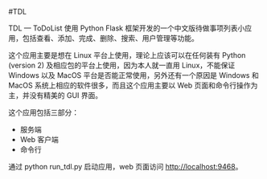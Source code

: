 #TDL

TDL — ToDoList 使用 Python Flask 框架开发的一个中文版待做事项列表小应用，包括查看、添加、完成、删除、搜索、用户管理等功能。

这个应用主要是想在 Linux 平台上使用，理论上应该可以在任何装有 Python (version 2) 及相应包的平台上使用，因为本人就一直用 Linux，不能保证 Windows 以及 MacOS 平台是否能正常使用，另外还有一个原因是 Windows 和 MacOS 系统上相应的软件很多，而且这个应用主要以 Web 页面和命令行操作为主，并没有精美的 GUI 界面。

这个应用包括三部分：

- 服务端
- Web 客户端
- 命令行

通过 python run_tdl.py 启动应用，web 页面访问 [http://localhost:9468](http://localhost:9468)。